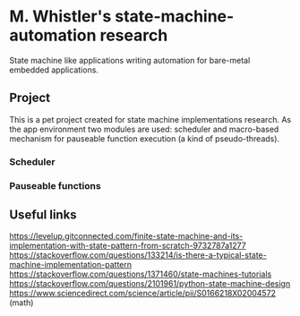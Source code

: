 # M. Whistler's state-machine-automation research
State machine like applications writing automation for bare-metal embedded applications.

## Project
This is a pet project created for state machine implementations research. 
As the app environment two modules are used: scheduler and macro-based mechanism for pauseable function execution (a kind of pseudo-threads).

### Scheduler

### Pauseable functions

## Useful links

https://levelup.gitconnected.com/finite-state-machine-and-its-implementation-with-state-pattern-from-scratch-9732787a1277
https://stackoverflow.com/questions/133214/is-there-a-typical-state-machine-implementation-pattern
https://stackoverflow.com/questions/1371460/state-machines-tutorials
https://stackoverflow.com/questions/2101961/python-state-machine-design
https://www.sciencedirect.com/science/article/pii/S0166218X02004572 (math)


